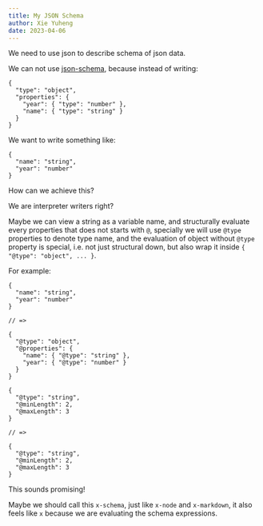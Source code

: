 ```yaml
---
title: My JSON Schema
author: Xie Yuheng
date: 2023-04-06
---
```


We need to use json to describe schema of json data.

We can not use [json-schema](https://json-schema.org/understanding-json-schema/index.html),
because instead of writing:

```
{
  "type": "object",
  "properties": {
    "year": { "type": "number" },
    "name": { "type": "string" }
  }
}
```

We want to write something like:

```
{
  "name": "string",
  "year": "number"
}
```

How can we achieve this?

We are interpreter writers right?

Maybe we can view a string as a variable name,
and structurally evaluate every properties that does not starts with `@`,
specially we will use `@type` properties to denote type name,
and the evaluation of object without `@type` property is special,
i.e. not just structural down, but also wrap it inside `{ "@type": "object", ... }`.

For example:

```
{
  "name": "string",
  "year": "number"
}

// =>

{
  "@type": "object",
  "@properties": {
    "name": { "@type": "string" },
    "year": { "@type": "number" }
  }
}
```

```
{
  "@type": "string",
  "@minLength": 2,
  "@maxLength": 3
}

// =>

{
  "@type": "string",
  "@minLength": 2,
  "@maxLength": 3
}
```

This sounds promising!

Maybe we should call this `x-schema`, just like `x-node` and `x-markdown`,
it also feels like `x` because we are evaluating the schema expressions.
